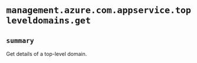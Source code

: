 # `management.azure.com.appservice.topleveldomains.get`

## `summary`
Get details of a top-level domain.


